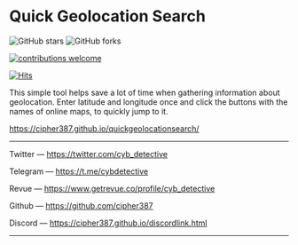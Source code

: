 # Quick Geolocation Search


<img alt="GitHub stars" src="https://img.shields.io/github/stars/cipher387/quickgeolocationsearch">
 
<img alt="GitHub forks" src="https://img.shields.io/github/forks/cipher387/quickgeolocationsearch">

[![contributions welcome](https://img.shields.io/badge/contributions-welcome-brightgreen.svg?style=flat)](https://github.com/dwyl/esta/issues)
    <p align="center">


[![Hits](https://hits.seeyoufarm.com/api/count/incr/badge.svg?url=https%3A%2F%2Fgithub.com%2Fcipher387%2Fquickgeolocationsearch%2F&count_bg=%2379C83D&title_bg=%23555555&icon=&icon_color=%23E7E7E7&title=hits&edge_flat=false)](https://hits.seeyoufarm.com)

This simple tool helps save a lot of time when gathering information about geolocation. Enter latitude and longitude once and click the buttons with the names of online maps, to quickly jump to it.

https://cipher387.github.io/quickgeolocationsearch/

<hr>

Twitter — https://twitter.com/cyb_detective

Telegram — https://t.me/cybdetective

Revue — https://www.getrevue.co/profile/cyb_detective

Github — https://github.com/cipher387

Discord — https://cipher387.github.io/discordlink.html

<hr>
